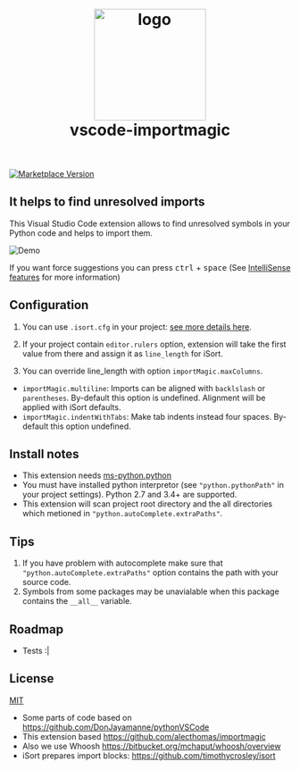 <h1 align="center">
  <br>
    <img src="https://github.com/pilat/vscode-importmagic/blob/master/images/icon.png?raw=true" alt="logo" width="200">
  <br>
  vscode-importmagic
  <br>
  <br>
</h1>

[![Marketplace Version](https://vsmarketplacebadge.apphb.com/version/brainfit.vscode-importmagic.svg)](https://marketplace.visualstudio.com/items?itemName=brainfit.vscode-importmagic) 
<!-- [![Build Status](https://travis-ci.org/pilat/vscode-importmagic.svg?branch=master)](https://travis-ci.org/pilat/vscode-importmagic) -->

## It helps to find unresolved imports

This Visual Studio Code extension allows to find unresolved symbols in your Python code and helps to import them.

![Demo](https://github.com/pilat/vscode-importmagic/blob/master/images/presentation.gif?raw=true)

If you want force suggestions you can press <kbd>ctrl</kbd> + <kbd>space</kbd> (See [IntelliSense features](https://code.visualstudio.com/docs/editor/intellisense#_intellisense-features) for more information)


## Configuration
1. You can use `.isort.cfg` in your project: [see more details here](https://github.com/timothycrosley/isort).

2. If your project contain `editor.rulers` option, extension will take the first value from there and assign it as `line_length` for iSort.

3. You can override line_length with option `importMagic.maxColumns`.

- `importMagic.multiline`: Imports can be aligned with `backlslash` or `parentheses`. By-default this option is undefined. Alignment will be applied with iSort defaults.
- `importMagic.indentWithTabs`: Make tab indents instead four spaces. By-default this option undefined.


## Install notes
- This extension needs [ms-python.python](https://marketplace.visualstudio.com/items?itemName=ms-python.python)
- You must have installed python interpretor (see `"python.pythonPath"` in your project settings). Python 2.7 and 3.4+ are supported.
- This extension will scan project root directory and the all directories which metioned in `"python.autoComplete.extraPaths"`.


## Tips
1. If you have problem with autocomplete make sure that `"python.autoComplete.extraPaths"` option contains the path with your source code.
2. Symbols from some packages may be unavialable when this package contains the `__all__` variable.


## Roadmap
- Tests :|


## License 
[MIT](LICENSE)

- Some parts of code based on https://github.com/DonJayamanne/pythonVSCode
- This extension based https://github.com/alecthomas/importmagic
- Also we use Whoosh https://bitbucket.org/mchaput/whoosh/overview
- iSort prepares import blocks: https://github.com/timothycrosley/isort
 
